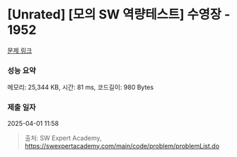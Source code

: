 # [Unrated] [모의 SW 역량테스트] 수영장 - 1952 

[문제 링크](https://swexpertacademy.com/main/code/problem/problemDetail.do?contestProbId=AV5PpFQaAQMDFAUq) 

### 성능 요약

메모리: 25,344 KB, 시간: 81 ms, 코드길이: 980 Bytes

### 제출 일자

2025-04-01 11:58



> 출처: SW Expert Academy, https://swexpertacademy.com/main/code/problem/problemList.do